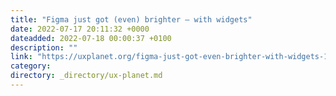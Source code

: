```yaml
---
title: "Figma just got (even) brighter — with widgets"
date: 2022-07-17 20:11:32 +0000
dateadded: 2022-07-18 00:00:37 +0100
description: ""
link: "https://uxplanet.org/figma-just-got-even-brighter-with-widgets-19fda14ed4b0?source=rss----819cc2aaeee0---4"
category:
directory: _directory/ux-planet.md
---
```

